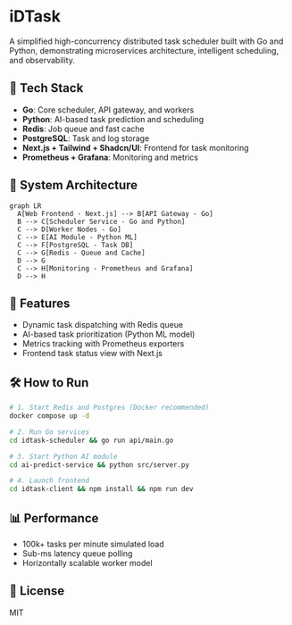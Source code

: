 # iDTask

A simplified high-concurrency distributed task scheduler built with Go and Python, demonstrating microservices architecture, intelligent scheduling, and observability. 

## 🔧 Tech Stack

* **Go**: Core scheduler, API gateway, and workers
* **Python**: AI-based task prediction and scheduling
* **Redis**: Job queue and fast cache
* **PostgreSQL**: Task and log storage
* **Next.js + Tailwind + Shadcn/UI**: Frontend for task monitoring
* **Prometheus + Grafana**: Monitoring and metrics

## 📐 System Architecture

```mermaid
graph LR
  A[Web Frontend - Next.js] --> B[API Gateway - Go]
  B --> C[Scheduler Service - Go and Python]
  C --> D[Worker Nodes - Go]
  C --> E[AI Module - Python ML]
  C --> F[PostgreSQL - Task DB]
  C --> G[Redis - Queue and Cache]
  D --> G
  C --> H[Monitoring - Prometheus and Grafana]
  D --> H
```

## 🚀 Features

* Dynamic task dispatching with Redis queue
* AI-based task prioritization (Python ML model)
* Metrics tracking with Prometheus exporters
* Frontend task status view with Next.js

## 🛠️ How to Run

```bash
# 1. Start Redis and Postgres (Docker recommended)
docker compose up -d

# 2. Run Go services
cd idtask-scheduler && go run api/main.go

# 3. Start Python AI module
cd ai-predict-service && python src/server.py

# 4. Launch frontend
cd idtask-client && npm install && npm run dev
```

## 📊 Performance

* 100k+ tasks per minute simulated load
* Sub-ms latency queue polling
* Horizontally scalable worker model


## 📎 License

MIT
